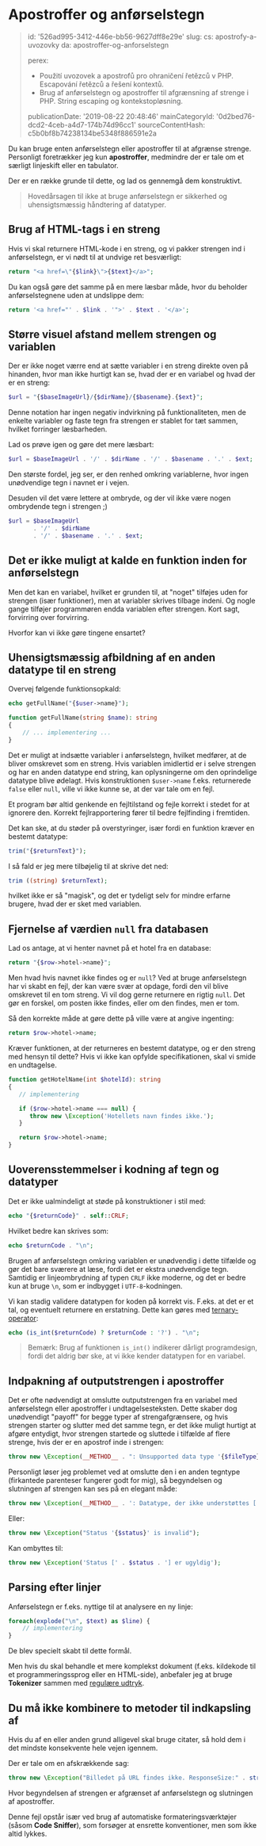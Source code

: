 Apostroffer og anførselstegn
============================

> id: '526ad995-3412-446e-bb56-9627dff8e29e'
> slug:
> 	cs: apostrofy-a-uvozovky
> 	da: apostroffer-og-anforselstegn
> 
> perex:
> 	- Použití uvozovek a apostrofů pro ohraničení řetězců v PHP. Escapování řetězců a řešení kontextů.
> 	- Brug af anførselstegn og apostroffer til afgrænsning af strenge i PHP. String escaping og kontekstopløsning.
> 
> publicationDate: '2019-08-22 20:48:46'
> mainCategoryId: '0d2bed76-dcd2-4ceb-a4d7-174b74d96cc1'
> sourceContentHash: c5b0bf8b74238134be5348f886591e2a

Du kan bruge enten anførselstegn eller apostroffer til at afgrænse strenge. Personligt foretrækker jeg kun **apostroffer**, medmindre der er tale om et særligt linjeskift eller en tabulator.

Der er en række grunde til dette, og lad os gennemgå dem konstruktivt.

> Hovedårsagen til ikke at bruge anførselstegn er sikkerhed og uhensigtsmæssig håndtering af datatyper.

Brug af HTML-tags i en streng
--------------------------------

Hvis vi skal returnere HTML-kode i en streng, og vi pakker strengen ind i anførselstegn, er vi nødt til at undvige ret besværligt:

```php
return "<a href=\"{$link}\">{$text}</a>";
```

Du kan også gøre det samme på en mere læsbar måde, hvor du beholder anførselstegnene uden at undslippe dem:

```php
return '<a href="' . $link . '">' . $text . '</a>';
```

Større visuel afstand mellem strengen og variablen
---------------------------------------------

Der er ikke noget værre end at sætte variabler i en streng direkte oven på hinanden, hvor man ikke hurtigt kan se, hvad der er en variabel og hvad der er en streng:

```php
$url = "{$baseImageUrl}/{$dirName}/{$basename}.{$ext}";
```

Denne notation har ingen negativ indvirkning på funktionaliteten, men de enkelte variabler og faste tegn fra strengen er stablet for tæt sammen, hvilket forringer læsbarheden.

Lad os prøve igen og gøre det mere læsbart:

```php
$url = $baseImageUrl . '/' . $dirName . '/' . $basename . '.' . $ext;
```

Den største fordel, jeg ser, er den renhed omkring variablerne, hvor ingen unødvendige tegn i navnet er i vejen.

Desuden vil det være lettere at ombryde, og der vil ikke være nogen ombrydende tegn i strengen ;)

```php
$url = $baseImageUrl
       . '/' . $dirName
       . '/' . $basename . '.' . $ext;
```

Det er ikke muligt at kalde en funktion inden for anførselstegn
---------------------------------------

Men det kan en variabel, hvilket er grunden til, at "noget" tilføjes uden for strengen (især funktioner), men at variabler skrives tilbage indeni. Og nogle gange tilføjer programmøren endda variablen efter strengen. Kort sagt, forvirring over forvirring.

Hvorfor kan vi ikke gøre tingene ensartet?

Uhensigtsmæssig afbildning af en anden datatype til en streng
---------------------------------------------------

Overvej følgende funktionsopkald:

```php
echo getFullName("{$user->name}");

function getFullName(string $name): string
{
	// ... implementering ...
}
```

Det er muligt at indsætte variabler i anførselstegn, hvilket medfører, at de bliver omskrevet som en streng. Hvis variablen imidlertid er i selve strengen og har en anden datatype end string, kan oplysningerne om den oprindelige datatype blive ødelagt. Hvis konstruktionen `$user->name` f.eks. returnerede `false` eller `null`, ville vi ikke kunne se, at der var tale om en fejl.

Et program bør altid genkende en fejltilstand og fejle korrekt i stedet for at ignorere den. Korrekt fejlrapportering fører til bedre fejlfinding i fremtiden.

Det kan ske, at du støder på overstyringer, især fordi en funktion kræver en bestemt datatype:

```php
trim("{$returnText}");
```

I så fald er jeg mere tilbøjelig til at skrive det ned:

```php
trim ((string) $returnText);
```

hvilket ikke er så "magisk", og det er tydeligt selv for mindre erfarne brugere, hvad der er sket med variablen.

Fjernelse af værdien `null` fra databasen
----------------------------------

Lad os antage, at vi henter navnet på et hotel fra en database:

```php
return "{$row->hotel->name}";
```

Men hvad hvis navnet ikke findes og er `null`? Ved at bruge anførselstegn har vi skabt en fejl, der kan være svær at opdage, fordi den vil blive omskrevet til en tom streng. Vi vil dog gerne returnere en rigtig `null`. Det gør en forskel, om posten ikke findes, eller om den findes, men er tom.

Så den korrekte måde at gøre dette på ville være at angive ingenting:

```php
return $row->hotel->name;
```

Kræver funktionen, at der returneres en bestemt datatype, og er den streng med hensyn til dette? Hvis vi ikke kan opfylde specifikationen, skal vi smide en undtagelse.

```php
function getHotelName(int $hotelId): string
{
   // implementering

   if ($row->hotel->name === null) {
      throw new \Exception('Hotellets navn findes ikke.');
   }

   return $row->hotel->name;
}
```

Uoverensstemmelser i kodning af tegn og datatyper
--------------------------------------------

Det er ikke ualmindeligt at støde på konstruktioner i stil med:

```php
echo "{$returnCode}" . self::CRLF;
```

Hvilket bedre kan skrives som:

```php
echo $returnCode . "\n";
```

Brugen af anførselstegn omkring variablen er unødvendig i dette tilfælde og gør det bare sværere at læse, fordi det er ekstra unødvendige tegn. Samtidig er linjeombrydning af typen `CRLF` ikke moderne, og det er bedre kun at bruge `\n`, som er indbygget i `UTF-8`-kodningen.

Vi kan stadig validere datatypen for koden på korrekt vis. F.eks. at det er et tal, og eventuelt returnere en erstatning. Dette kan gøres med <a href="/ternary-operator">ternary-operator</a>:

```php
echo (is_int($returnCode) ? $returnCode : '?') . "\n";
```

> Bemærk: Brug af funktionen `is_int()` indikerer dårligt programdesign, fordi det aldrig bør ske, at vi ikke kender datatypen for en variabel.

Indpakning af outputstrengen i apostroffer
---------------------------------------

Det er ofte nødvendigt at omslutte outputstrengen fra en variabel med anførselstegn eller apostroffer i undtagelsesteksten. Dette skaber dog unødvendigt "payoff" for begge typer af strengafgrænsere, og hvis strengen starter og slutter med det samme tegn, er det ikke muligt hurtigt at afgøre entydigt, hvor strengen startede og sluttede i tilfælde af flere strenge, hvis der er en apostrof inde i strengen:

```php
throw new \Exception(__METHOD__ . ": Unsupported data type '{$fileType}'");
```

Personligt løser jeg problemet ved at omslutte den i en anden tegntype (firkantede parenteser fungerer godt for mig), så begyndelsen og slutningen af strengen kan ses på en elegant måde:

```php
throw new \Exception(__METHOD__ . ': Datatype, der ikke understøttes [' . $fileType . ']');
```

Eller:

```php
throw new \Exception("Status '{$status}' is invalid");
```

Kan ombyttes til:

```php
throw new \Exception('Status [' . $status . '] er ugyldig');
```

Parsing efter linjer
--------------------

Anførselstegn er f.eks. nyttige til at analysere en ny linje:

```php
foreach(explode("\n", $text) as $line) {
	// implementering
}
```

De blev specielt skabt til dette formål.

Men hvis du skal behandle et mere komplekst dokument (f.eks. kildekode til et programmeringssprog eller en HTML-side), anbefaler jeg at bruge **Tokenizer** sammen med <a href="/regex">regulære udtryk</a>.

Du må ikke kombinere to metoder til indkapsling af
-----------------------------------

Hvis du af en eller anden grund alligevel skal bruge citater, så hold dem i det mindste konsekvente hele vejen igennem.

Der er tale om en afskrækkende sag:

```php
throw new \Exception("Billedet på URL findes ikke. ResponseSize:" . strlen($result) . ')');
```

Hvor begyndelsen af strengen er afgrænset af anførselstegn og slutningen af apostroffer.

Denne fejl opstår især ved brug af automatiske formateringsværktøjer (såsom **Code Sniffer**), som forsøger at ensrette konventioner, men som ikke altid lykkes.
